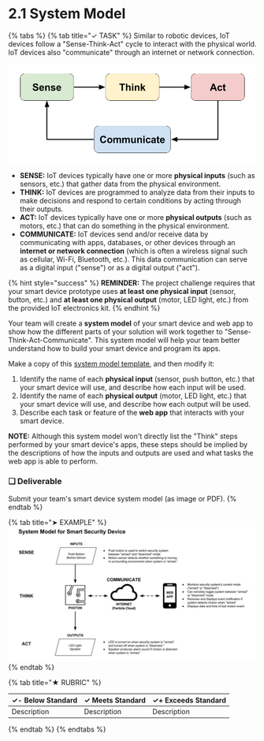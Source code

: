 # 2.1 System Model

{% tabs %}
{% tab title="✓ TASK" %}
Similar to robotic devices, IoT devices follow a "Sense-Think-Act" cycle to interact with the physical world. IoT devices also "communicate" through an internet or network connection.

![](../../.gitbook/assets/sense-think-act-comm.png)

* **SENSE:**  IoT devices typically have one or more **physical inputs** \(such as sensors, etc.\) that gather data from the physical environment.
* **THINK:**  IoT devices are programmed to analyze data from their inputs to make decisions and respond to certain conditions by acting through their outputs.
* **ACT:**  IoT devices typically have one or more **physical outputs** \(such as motors, etc.\) that can do something in the physical environment.
* **COMMUNICATE:**  IoT devices send and/or receive data by communicating with apps, databases, or other devices through an **internet or network connection** \(which is often a wireless signal such as cellular, Wi-Fi, Bluetooth, etc.\). This data communication can serve as a digital input \("sense"\) or as a digital output \("act"\).

{% hint style="success" %}
**REMINDER:**  The project challenge requires that your smart device prototype uses **at least one physical input** \(sensor, button, etc.\) and **at least one physical output** \(motor, LED light, etc.\) from the provided IoT electronics kit.
{% endhint %}

Your team will create a **system model** of your smart device and web app to show how the different parts of your solution will work together to "Sense-Think-Act-Communicate". This system model will help your team better understand how to build your smart device and program its apps.

Make a copy of this [system model template](https://drive.google.com/open?id=1Wa-XA72NDHxgGPw4mj6zXwWaNHRrPBw-Rec8z4Cy5k8), and then modify it:

1. Identify the name of each **physical input** \(sensor, push button, etc.\) that your smart device will use, and describe how each input will be used.
2. Identify the name of each **physical output** \(motor, LED light, etc.\) that your smart device will use, and describe how each output will be used.
3. Describe each task or feature of the **web app** that interacts with your smart device.

**NOTE:**  Although this system model won't directly list the "Think" steps performed by your smart device's apps, these steps should be implied by the descriptions of how the inputs and outputs are used and what tasks the web app is able to perform.

### **❏ Deliverable**

Submit your team's smart device system model \(as image or PDF\).
{% endtab %}

{% tab title="➤ EXAMPLE" %}
![](../../.gitbook/assets/iot-system-model-example.jpg)
{% endtab %}

{% tab title="★ RUBRIC" %}


| **✓- Below Standard** | **✓ Meets Standard** | **✓+ Exceeds Standard** |
| :--- | :--- | :--- |
| Description | Description | Description |
{% endtab %}
{% endtabs %}

